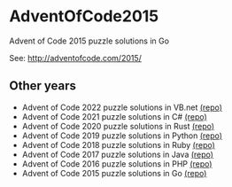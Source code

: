 # AdventOfCode2015

Advent of Code 2015 puzzle solutions in Go

See: http://adventofcode.com/2015/

## Other years

- Advent of Code 2022 puzzle solutions in VB.net [(repo)](https://github.com/mevdschee/AdventOfCode2022)
- Advent of Code 2021 puzzle solutions in C# [(repo)](https://github.com/mevdschee/AdventOfCode2021)
- Advent of Code 2020 puzzle solutions in Rust [(repo)](https://github.com/mevdschee/AdventOfCode2020)
- Advent of Code 2019 puzzle solutions in Python [(repo)](https://github.com/mevdschee/AdventOfCode2019)
- Advent of Code 2018 puzzle solutions in Ruby [(repo)](https://github.com/mevdschee/AdventOfCode2018)
- Advent of Code 2017 puzzle solutions in Java [(repo)](https://github.com/mevdschee/AdventOfCode2017)
- Advent of Code 2016 puzzle solutions in PHP [(repo)](https://github.com/mevdschee/AdventOfCode2016)
- Advent of Code 2015 puzzle solutions in Go [(repo)](https://github.com/mevdschee/AdventOfCode2015)
